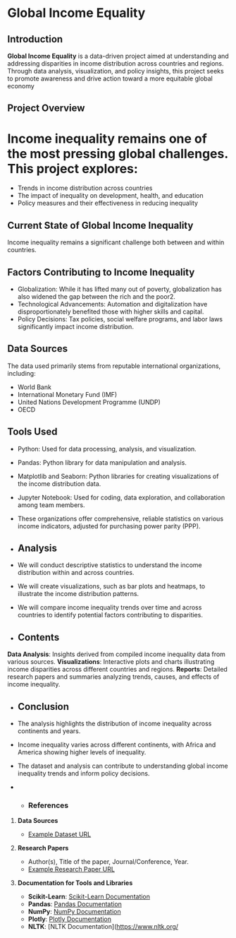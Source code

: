 # Global Income Equality

## Introduction
**Global Income Equality** is a data-driven project aimed at understanding and addressing disparities in income distribution across countries and regions. 
 Through data analysis, visualization, and policy insights, this project seeks to promote awareness and drive action toward a more equitable global economy

## Project Overview

# Income inequality remains one of the most pressing global challenges. This project explores:
* Trends in income distribution across countries
* The impact of inequality on development, health, and education
* Policy measures and their effectiveness in reducing inequality

## Current State of Global Income Inequality
Income inequality remains a significant challenge both between and within countries.

## Factors Contributing to Income Inequality
* Globalization: While it has lifted many out of poverty, globalization has also widened the gap between the rich and the poor2.
* Technological Advancements: Automation and digitalization have disproportionately benefited those with higher skills and capital.
* Policy Decisions: Tax policies, social welfare programs, and labor laws significantly impact income distribution.

## Data Sources
The data used primarily stems from reputable international organizations, including:

* World Bank
* International Monetary Fund (IMF)
* United Nations Development Programme (UNDP)
* OECD  

 ## Tools Used
* Python: Used for data processing, analysis, and visualization.
* Pandas: Python library for data manipulation and analysis.
* Matplotlib and Seaborn: Python libraries for creating visualizations of the income distribution data.
* Jupyter Notebook: Used for coding, data exploration, and collaboration among team members.
* These organizations offer comprehensive, reliable statistics on various income indicators, adjusted for purchasing power parity (PPP).

* ## Analysis
* We will conduct descriptive statistics to understand the income distribution within and across countries.
* We will create visualizations, such as bar plots and heatmaps, to illustrate the income distribution patterns.
* We will compare income inequality trends over time and across countries to identify potential factors contributing to disparities.

* ## Contents
**Data Analysis**: Insights derived from compiled income inequality data from various sources.
**Visualizations**: Interactive plots and charts illustrating income disparities across different countries and regions.
**Reports**: Detailed research papers and summaries analyzing trends, causes, and effects of income inequality.


* ## Conclusion
* The analysis highlights the distribution of income inequality across continents and years.
* Income inequality varies across different continents, with Africa and America showing higher levels of inequality.
* The dataset and analysis can contribute to understanding global income inequality trends and inform policy decisions.

* * ### References

1. **Data Sources**
   - [Example Dataset URL](https://example.com/dataset)

2. **Research Papers**
   - Author(s), Title of the paper, Journal/Conference, Year.
   - [Example Research Paper URL](https://example.com/paper)

3. **Documentation for Tools and Libraries**
   - **Scikit-Learn**: [Scikit-Learn Documentation](https://scikit-learn.org/stable/documentation.html)
   - **Pandas**: [Pandas Documentation](https://pandas.pydata.org/pandas-docs/stable/)
   - **NumPy**: [NumPy Documentation](https://numpy.org/doc/stable/)
   - **Plotly**: [Plotly Documentation](https://plotly.com/python/)
   - **NLTK**: [NLTK Documentation](https://www.nltk.org/







